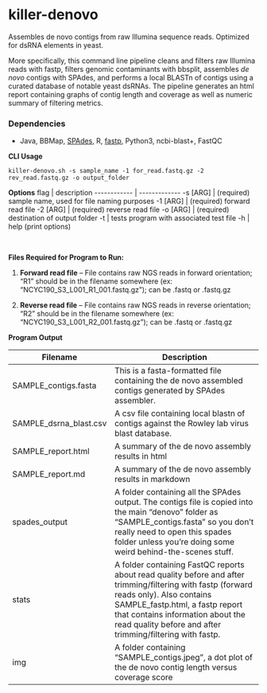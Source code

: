 # killer-denovo
Assembles de novo contigs from raw Illumina sequence reads. Optimized for dsRNA elements in yeast. 

More specifically, this command line pipeline cleans and filters raw Illumina reads with fastp, filters genomic contaminants with bbsplit, assembles *de novo* contigs with SPAdes, and performs a local BLASTn of contigs using a curated database of notable yeast dsRNAs. The pipeline generates an html report containing graphs of contig length and coverage as well as numeric summary of filtering metrics. 

### **Dependencies**

* Java, BBMap, [SPAdes](https://github.com/ablab/spades), R, [fastp](https://github.com/OpenGene/fastp), Python3, ncbi-blast+, FastQC

<b>CLI Usage</b>
```
killer-denovo.sh -s sample_name -1 for_read.fastq.gz -2 rev_read.fastq.gz -o output_folder
```

<b>Options</b>
flag | description
------------ | -------------
-s	[ARG]	| (required) sample name, used for file naming purposes
-1	[ARG]	| (required) forward read file
-2	[ARG]	| (required) reverse read file
-o	[ARG]	| (required) destination of output folder
-t		| tests program with associated test file
-h		| help (print options)
<p>&nbsp;</p>


**Files Required for Program to Run:**

1. **Forward read file** – File contains raw NGS reads in forward orientation; “R1” should be in the filename somewhere (ex: “NCYC190_S3_L001_R1_001.fastq.gz”); can be .fastq or .fastq.gz

2. **Reverse read file** – File contains raw NGS reads in reverse orientation; “R2” should be in the filename somewhere (ex: “NCYC190_S3_L001_R2_001.fastq.gz”); can be .fastq or .fastq.gz

**Program Output**

|    Filename                   |     Description                                                                                                |
|-------------------------------|----------------------------------------------------------------------------------------------------------------|
|     SAMPLE_contigs.fasta      |     This is a fasta-formatted file containing the de novo assembled contigs generated by SPAdes assembler.     |
|     SAMPLE_dsrna_blast.csv    |     A csv file containing local blastn of contigs against the Rowley lab virus blast database.                 |
|     SAMPLE_report.html        |     A summary of the de novo assembly results in html                                                          |
|     SAMPLE_report.md          |     A summary of the de novo assembly results in markdown                                                      |
|     spades_output             |     A folder containing all the SPAdes output. The contigs file is copied into the main “denovo” folder as “SAMPLE_contigs.fasta” so you don’t really need to open this spades folder unless you’re doing some weird behind-the-scenes stuff.                                      |
|     stats                     |     A folder containing FastQC reports about read quality before and after trimming/filtering with fastp (forward reads only). Also contains SAMPLE_fastp.html, a fastp report that contains information about the read quality before and after trimming/filtering with fastp. |
|     img                       |     A folder containing “SAMPLE_contigs.jpeg”, a dot plot of the de novo contig length versus coverage score   |

